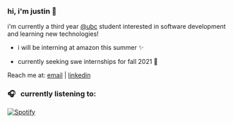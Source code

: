 ### hi, i'm justin 👋

i'm currently a third year [@ubc](https://www.bme.ubc.ca/) student interested in software development and learning new technologies!

- i will be interning at amazon this summer ✨

- currently seeking swe internships for fall 2021 🥺

Reach me at: [email](mailto:justincho63@gmail.com) | [linkedin](https://www.linkedin.com/in/justinccho)

### 🎧 &nbsp; currently listening to:
[![Spotify](https://novatorem-blush.vercel.app/api/spotify)](https://open.spotify.com/user/justinlisteningtomusic123)





